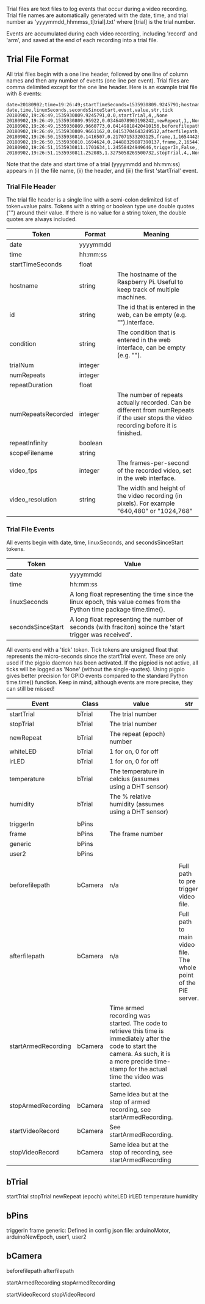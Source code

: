 
Trial files are text files to log events that occur during a video recording. Trial file names are automatically generated with the date, time, and trial number as 'yyyymmdd_hhmmss_t[trial].txt' where [trial] is the trial number.

Events are accumulated during each video recording, including 'record' and 'arm', and saved at the end of each recording into a trial file.

## Trial File Format

All trial files begin with a one line header, followed by one line of column names and then any number of events (one line per event). Trial files are comma delimited except for the one line header. Here is an example trial file with 8 events:

```
date=20180902;time=19:26:49;startTimeSeconds=1535930809.9245791;hostname="pi15";id="";condition="";trialNum=4;numRepeats=1;repeatDuration=301;numRepeatsRecorded=1;repeatInfinity="False";scopeFilename"";video_fps=30;video_resolution="640,480";
date,time,linuxSeconds,secondsSinceStart,event,value,str,tick
20180902,19:26:49,1535930809.9245791,0.0,startTrial,4,,None
20180902,19:26:49,1535930809.95922,0.03464078903198242,newRepeat,1,,None
20180902,19:26:49,1535930809.9660773,0.04149818420410156,beforefilepath,1,/home/pi/video/20180902/20180902_192649_t4_r1_before.h264,None
20180902,19:26:49,1535930809.9661162,0.04153704643249512,afterfilepath,1,/home/pi/video/20180902/20180902_192649_t4_r1_after.h264,None
20180902,19:26:50,1535930810.1416507,0.217071533203125,frame,1,1654442841,710240.945
20180902,19:26:50,1535930810.1694624,0.24488329887390137,frame,2,1654476158,710270.944
20180902,19:26:51,1535930811.1701634,1.24558424949646,triggerIn,False,,711270.812
20180902,19:26:51,1535930811.252085,1.3275058269500732,stopTrial,4,,None
```

Note that the date and start time of a trial (yyyymmdd and hh:mm:ss) appears in (i) the file name, (ii) the header, and (iii) the first 'startTrial' event.

### Trial File Header

The trial file header is a single line with a semi-colon delimited list of token=value pairs. Tokens with a string or boolean type use double quotes ("") around their value. If there is no value for a string token, the double quotes are always included.

| Token				| Format	| Meaning
|  ------ 			| ------ 	| -----
| date					|	yyyymmdd | 
| time					|	hh:mm:ss |
| startTimeSeconds	| float | 
| hostname			| string | The hostname of the Raspberry Pi. Useful to keep track of multiple machines.
| id					| string | The id that is entered in the web, can be empty (e.g. "").interface.
| condition			| string | The condition that is entered in the web interface, can be empty (e.g. "").
| trialNum			| integer |	
| numRepeats			| integer |	
| repeatDuration		| float |	
| numRepeatsRecorded| integer |	The number of repeats actually recorded. Can be different from numRepeats if the user stops the video recording before it is finished.
| repeatInfinity		| boolean |	
| scopeFilename		| string |	
| video_fps			| integer | The frames-per-second of the recorded video, set in the web interface.
| video_resolution	| string | The width and height of the video recording (in pixels). For example "640,480" or "1024,768"

### Trial File Events

All events begin with date, time, linuxSeconds, and secondsSinceStart tokens.

| Token	| Value
|  ------ | ------
| date			| yyyymmdd
| time		|	hh:mm:ss
| linuxSeconds	| A long float representing the time since the linux epoch, this value comes from the Python time package time.time().
| secondsSinceStart	| A long float representing the number of seconds (with fraciton) soince the 'start trigger was received'.

All events end with a 'tick' token. Tick tokens are unsigned float that represents the micro-seconds since the startTrial event. These are only used if the pigpio daemon has been activated. If the pigpiod is not active, all ticks will be logged as 'None' (without the single-quotes). Using pigpio gives better precision for GPIO events compared to the standard Python time.time() function. Keep in mind, although events are more precise, they can still be missed!

| Event			| Class		| value	| str | tick
|  ------ | ------ | ------ | ------ | ------
| startTrial | bTrial	| The trial number | |
| stopTrial	| bTrial	| The trial number | |
| newRepeat	| bTrial	| The repeat (epoch) number | |
| whiteLED	| bTrial	| 1 for on, 0 for off | |
| irLED	| bTrial	| 1 for on, 0 for off | |
| temperature	| bTrial	| The temperature in celcius (assumes using a DHT sensor)
| humidity	| bTrial	| The % relative humidity (assumes using a DHT sensor)
|				|			| | |
| triggerIn	| bPins	|
| frame		| bPins	| The frame number| |
| generic		| bPins	|
| user2		| bPins	|
|				|			|
| beforefilepath		| bCamera		| n/a | Full path to pre trigger video file. | 
| afterfilepath		| bCamera		| n/a | Full path to main video file. The whole point of the PiE server. |
| startArmedRecording		| bCamera		| Time armed recording was started. The code to retrieve this time is immediately after the code to start the camera. As such, it is a more precide time-stamp for the actual time the video was started. |
| stopArmedRecording		| bCamera		| Same idea but at the stop of armed recording, see startArmedRecording. |
| startVideoRecord		| bCamera		| See startArmedRecording. |
| stopVideoRecord		| bCamera		| Same idea but at the stop of recording, see startArmedRecording |

## bTrial

startTrial
stopTrial
newRepeat (epoch)
whiteLED
irLED
temperature
humidity

## bPins

triggerIn
frame
generic: Defined in config json file: arduinoMotor, arduinoNewEpoch, user1, user2

## bCamera

beforefilepath
afterfilepath

startArmedRecording
stopArmedRecording

startVideoRecord
stopVideoRecord
